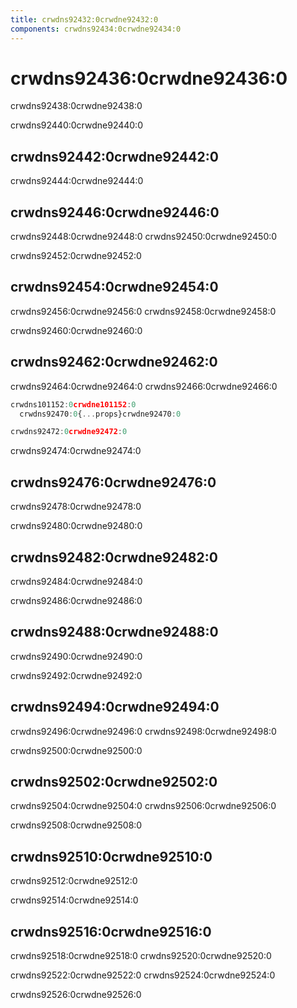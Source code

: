 ```yaml
---
title: crwdns92432:0crwdne92432:0
components: crwdns92434:0crwdne92434:0
---
```


# crwdns92436:0crwdne92436:0

<p class="description">crwdns92438:0crwdne92438:0</p>

crwdns92440:0crwdne92440:0

## crwdns92442:0crwdne92442:0

crwdns92444:0crwdne92444:0

## crwdns92446:0crwdne92446:0

crwdns92448:0crwdne92448:0 crwdns92450:0crwdne92450:0

crwdns92452:0crwdne92452:0

## crwdns92454:0crwdne92454:0

crwdns92456:0crwdne92456:0 crwdns92458:0crwdne92458:0

crwdns92460:0crwdne92460:0

## crwdns92462:0crwdne92462:0

crwdns92464:0crwdne92464:0 crwdns92466:0crwdne92466:0

```jsx
crwdns101152:0crwdne101152:0
  crwdns92470:0{...props}crwdne92470:0

crwdns92472:0crwdne92472:0
```

crwdns92474:0crwdne92474:0

## crwdns92476:0crwdne92476:0

crwdns92478:0crwdne92478:0

crwdns92480:0crwdne92480:0

## crwdns92482:0crwdne92482:0

crwdns92484:0crwdne92484:0

crwdns92486:0crwdne92486:0

## crwdns92488:0crwdne92488:0

crwdns92490:0crwdne92490:0

crwdns92492:0crwdne92492:0

## crwdns92494:0crwdne92494:0

crwdns92496:0crwdne92496:0 crwdns92498:0crwdne92498:0

crwdns92500:0crwdne92500:0

## crwdns92502:0crwdne92502:0

crwdns92504:0crwdne92504:0 crwdns92506:0crwdne92506:0

crwdns92508:0crwdne92508:0

## crwdns92510:0crwdne92510:0

crwdns92512:0crwdne92512:0

crwdns92514:0crwdne92514:0

## crwdns92516:0crwdne92516:0

crwdns92518:0crwdne92518:0 crwdns92520:0crwdne92520:0

crwdns92522:0crwdne92522:0 crwdns92524:0crwdne92524:0

crwdns92526:0crwdne92526:0